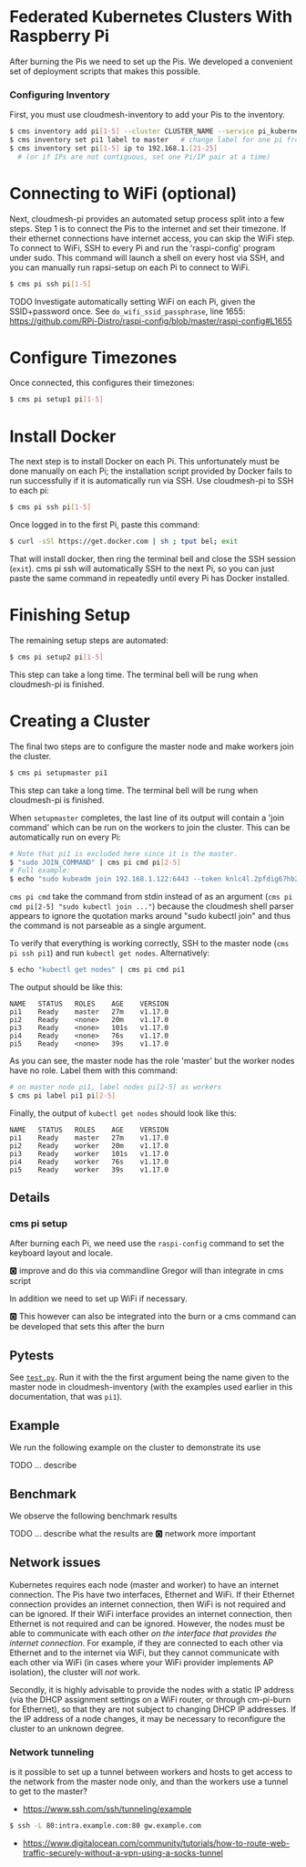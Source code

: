 # Federated Kubernetes Clusters With Raspberry Pi

<!-- comment configures vim to enable word wrapping; gggqG to force rewrap -->
<!-- vim: set tw=79 fo+=t fo-=l: -->

After burning the Pis we need to set up the Pis. We developed a convenient set
of deployment scripts that makes this possible.

### Configuring Inventory
First, you must use cloudmesh-inventory to add your Pis to the inventory.

```bash
$ cms inventory add pi[1-5] --cluster CLUSTER_NAME --service pi_kubernetes --label worker
$ cms inventory set pi1 label to master   # change label for one pi from worker to master
$ cms inventory set pi[1-5] ip to 192.168.1.[21-25]
  # (or if IPs are not contiguous, set one Pi/IP pair at a time)
```

# Connecting to WiFi (optional)

Next, cloudmesh-pi provides an automated setup process split into a few steps.
Step 1 is to connect the Pis to the internet and set their timezone.
If their ethernet connections have internet access, you can skip the WiFi step.
To connect to WiFi, SSH to every Pi and run the 'raspi-config' program under
sudo. This command will launch a shell on every host via SSH, and you can
manually run rapsi-setup on each Pi to connect to WiFi.

```bash
$ cms pi ssh pi[1-5]
```

TODO Investigate automatically setting WiFi on each Pi, given the SSID+password
once. See `do_wifi_ssid_passphrase`, line 1655:
<https://github.com/RPi-Distro/raspi-config/blob/master/raspi-config#L1655>

# Configure Timezones

Once connected, this configures their timezones:

```bash
$ cms pi setup1 pi[1-5]
```

# Install Docker

The next step is to install Docker on each Pi. This unfortunately must be done
manually on each Pi; the installation script provided by Docker fails to run
successfully if it is automatically run via SSH. Use cloudmesh-pi to SSH to
each pi:

```bash
$ cms pi ssh pi[1-5]
```

Once logged in to the first Pi, paste this command:

```bash
$ curl -sSl https://get.docker.com | sh ; tput bel; exit
```

That will install docker, then ring the terminal bell and close the SSH session
(`exit`). cms pi ssh will automatically SSH to the next Pi, so you can just
paste the same command in repeatedly until every Pi has Docker installed.

# Finishing Setup

The remaining setup steps are automated:

```bash
$ cms pi setup2 pi[1-5]
```

This step can take a long time. The terminal bell will be rung when
cloudmesh-pi is finished.

# Creating a Cluster

The final two steps are to configure the master node and make workers join the
cluster.

```bash
$ cms pi setupmaster pi1
```
This step can take a long time. The terminal bell will be rung when
cloudmesh-pi is finished.

When `setupmaster` completes, the last line of its output will contain a 'join
command' which can be run on the workers to join the cluster. This can be
automatically run on every Pi:

```bash
# Note that pi1 is excluded here since it is the master.
$ "sudo JOIN_COMMAND" | cms pi cmd pi[2-5]
# Full example:
$ echo "sudo kubeadm join 192.168.1.122:6443 --token knlc4l.2pfdig67hb2cv16b --discovery-token-ca-cert-hash sha256:c9d558a1d63ddc27d5278c5ad3582d9697eb25b33c1c5643a10bec5b066969d4" | cms pi cmd pi[3-5]
```

`cms pi cmd` take the command from stdin instead of as an argument
(`cms pi cmd pi[2-5] "sudo kubectl join ..."`) because the cloudmesh shell
parser appears to ignore the quotation marks around "sudo kubectl join" and
thus the command is not parseable as a single argument.

To verify that everything is working correctly, SSH to the master node (`cms pi
ssh pi1`) and run `kubectl get nodes`. Alternatively:

```bash
$ echo "kubectl get nodes" | cms pi cmd pi1
```

The output should be like this:
```
NAME   STATUS   ROLES    AGE    VERSION
pi1    Ready    master   27m    v1.17.0
pi2    Ready    <none>   20m    v1.17.0
pi3    Ready    <none>   101s   v1.17.0
pi4    Ready    <none>   76s    v1.17.0
pi5    Ready    <none>   39s    v1.17.0
```

As you can see, the master node has the role 'master' but the worker nodes have
no role. Label them with this command:

```bash
# on master node pi1, label nodes pi[2-5] as workers
$ cms pi label pi1 pi[2-5]
```

Finally, the output of `kubectl get nodes` should look like this:

```
NAME   STATUS   ROLES    AGE    VERSION
pi1    Ready    master   27m    v1.17.0
pi2    Ready    worker   20m    v1.17.0
pi3    Ready    worker   101s   v1.17.0
pi4    Ready    worker   76s    v1.17.0
pi5    Ready    worker   39s    v1.17.0
```

## Details

### cms pi setup

After burning each Pi, we need use the `raspi-config` command to set the keyboard
layout and locale.

:o2: improve and do this via commandline Gregor will than integrate in cms script

In addition we need to set up WiFi if necessary. 

:o2: This however can also be integrated into the burn or a cms command can be developed that sets this after the burn

## Pytests

See [`test.py`](test.py). Run it with the the first argument being the name
given to the master node in cloudmesh-inventory (with the examples used earlier
in this documentation, that was `pi1`).

## Example

We run the following example on the cluster to demonstrate its use

TODO ... describe


## Benchmark

We observe the following benchmark results

TODO ... describe what the results are
:o2: network more important

## Network issues

Kubernetes requires each node (master and worker) to have an internet
connection. The Pis have two interfaces, Ethernet and WiFi. If their Ethernet
connection provides an internet connection, then WiFi is not required and can
be ignored. If their WiFi interface provides an internet connection, then
Ethernet is not required and can be ignored. However, the nodes must be able to
communicate with each other *on the interface that provides the internet
connection*. For example, if they are connected to each other via Ethernet and
to the internet via WiFi, but they cannot communicate with each other via WiFi
(in cases where your WiFi provider implements AP isolation), the cluster will
*not* work.

Secondly, it is highly advisable to provide the nodes with a static IP address
(via the DHCP assignment settings on a WiFi router, or through cm-pi-burn for
Ethernet), so that they are not subject to changing DHCP IP addresses. If the
IP address of a node changes, it may be necessary to reconfigure the cluster to
an unknown degree.

### Network tunneling

is it possible to set up a tunnel between workers and hosts to get access to the network from the master node only, and than the workers use a tunnel to get to the master?


* <https://www.ssh.com/ssh/tunneling/example>

```bash
$ ssh -L 80:intra.example.com:80 gw.example.com
```

* <https://www.digitalocean.com/community/tutorials/how-to-route-web-traffic-securely-without-a-vpn-using-a-socks-tunnel>
